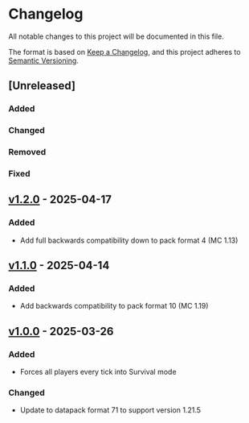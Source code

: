# Changelog

All notable changes to this project will be documented in this file.

The format is based on [Keep a Changelog](https://keepachangelog.com/en/1.1.0/),
and this project adheres to [Semantic Versioning](https://semver.org/spec/v2.0.0.html).

## [Unreleased]

### Added

### Changed

### Removed

### Fixed

## [v1.2.0](https://github.com/Neluxx/no-creative-mode/releases/tag/v1.2.0) - 2025-04-17

### Added
- Add full backwards compatibility down to pack format 4 (MC 1.13)

## [v1.1.0](https://github.com/Neluxx/no-creative-mode/releases/tag/v1.1.0) - 2025-04-14

### Added
- Add backwards compatibility to pack format 10 (MC 1.19)

## [v1.0.0](https://github.com/Neluxx/no-creative-mode/releases/tag/v1.0.0) - 2025-03-26

### Added
- Forces all players every tick into Survival mode

### Changed
- Update to datapack format 71 to support version 1.21.5
